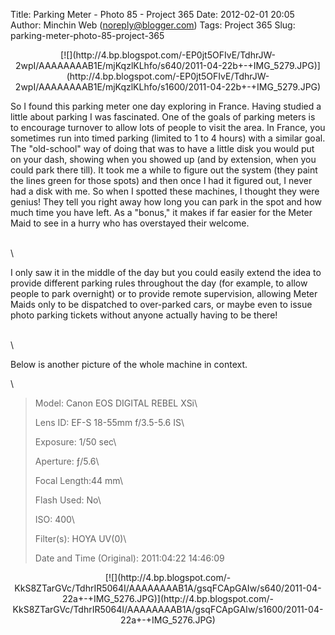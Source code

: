 Title: Parking Meter - Photo 85 - Project 365
Date: 2012-02-01 20:05
Author: Minchin Web (noreply@blogger.com)
Tags: Project 365
Slug: parking-meter-photo-85-project-365

<div class="separator" style="clear: both; text-align: center;">

</p>
<p>
[![](http://4.bp.blogspot.com/-EP0jt5OFIvE/TdhrJW-2wpI/AAAAAAAAB1E/mjKqzlKLhfo/s640/2011-04-22b+-+IMG_5279.JPG)](http://4.bp.blogspot.com/-EP0jt5OFIvE/TdhrJW-2wpI/AAAAAAAAB1E/mjKqzlKLhfo/s1600/2011-04-22b+-+IMG_5279.JPG)

</div>

</p>
<div class="separator" style="clear: both; text-align: center;">

</p>
<p>

</div>

</p>
So I found this parking meter one day exploring in France. Having
studied a little about parking I was fascinated. One of the goals of
parking meters is to encourage turnover to allow lots of people to visit
the area. In France, you sometimes run into timed parking (limited to 1
to 4 hours) with a similar goal. The "old-school" way of doing that was
to have a little disk you would put on your dash, showing when you
showed up (and by extension, when you could park there till). It took me
a while to figure out the system (they paint the lines green for those
spots) and then once I had it figured out, I never had a disk with me.
So when I spotted these machines, I thought they were genius! They tell
you right away how long you can park in the spot and how much time you
have left. As a "bonus," it makes if far easier for the Meter Maid to
see in a hurry who has overstayed their welcome.

\
\

I only saw it in the middle of the day but you could easily extend the
idea to provide different parking rules throughout the day (for example,
to allow people to park overnight) or to provide remote supervision,
allowing Meter Maids only to be dispatched to over-parked cars, or maybe
even to issue photo parking tickets without anyone actually having to be
there!

\
\

Below is another picture of the whole machine in context.

\

> </p>
> <span style="color: #666666;">Model: </span>Canon EOS DIGITAL REBEL
> XSi\
>
> <span style="color: #666666;">Lens ID: </span>EF-S 18-55mm f/3.5-5.6
> IS\
>
> <span style="color: #666666;">Exposure: </span>1/50 sec\
>
> <span style="color: #666666;">Aperture: </span>ƒ/5.6\
>
> <span style="color: #666666;">Focal Length:</span>44 mm\
>
> <span style="color: #666666;">Flash Used: </span>No\
>
> <span style="color: #666666;">ISO: </span>400\
>
> <span style="color: #666666;">Filter(s): </span>HOYA UV(0)\
>
> <p>
> <span style="color: #666666;">Date and Time
> (Original): </span>2011:04:22 14:46:09

</p>
<div class="separator" style="clear: both; text-align: center;">

</p>
<p>

</div>

</p>
<div class="separator" style="clear: both; text-align: center;">

</p>
<p>
[![](http://4.bp.blogspot.com/-KkS8ZTarGVc/TdhrIR5064I/AAAAAAAAB1A/gsqFCApGAIw/s640/2011-04-22a+-+IMG_5276.JPG)](http://4.bp.blogspot.com/-KkS8ZTarGVc/TdhrIR5064I/AAAAAAAAB1A/gsqFCApGAIw/s1600/2011-04-22a+-+IMG_5276.JPG)

</div>

</p>

